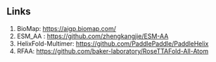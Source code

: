## Links

1. BioMap: https://aigp.biomap.com/
2. ESM_AA : https://github.com/zhengkangjie/ESM-AA
3. HelixFold-Multimer: https://github.com/PaddlePaddle/PaddleHelix
4. RFAA: https://github.com/baker-laboratory/RoseTTAFold-All-Atom